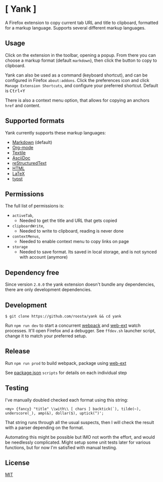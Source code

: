 # [ Yank ]

A Firefox extension to copy current tab URL and title to clipboard, formatted
for a markup language. Supports several different markup languages.

## Usage

Click on the extension in the toolbar, opening a popup. From there you can
choose a  markup format (default `markdown`), then click the button to copy to
clipboard.

Yank can also be used as a command (keyboard shortcut), and can be configured
in Firefox `about:addons`. Click the preferences icon and click `Manage
Extension Shortcuts`, and configure your preferred shortcut. Default is
<kbd>Ctrl+Y</kbd>

There is also a context menu option, that allows for copying an anchors `href`
and content.

## Supported formats

Yank currently supports these markup languages:

  - [Markdown](https://daringfireball.net/projects/markdown/) (default)
  - [Org-mode](http://orgmode.org/)
  - [Textile](https://github.com/textile)
  - [AsciiDoc](http://asciidoc.org/)
  - [reStructuredText](http://docutils.sourceforge.net/rst.html)
  - [HTML](https://www.w3.org/html/)
  - [LaTeX](https://www.latex-project.org/)
  - [typst](https://typst.app/)

## Permissions

The full list of permissions is:

- `activeTab`,
  -  Needed to get the title and URL that gets copied
- `clipboardWrite`,
  - Needed to write to clipboard, reading is never done
- `contextMenus`,
  - Needed to enable context menu to copy links on page
- `storage`
  - Needed to save format. Its saved in local storage, and is not synced with account (anymore)

## Dependency free

Since version `2.0.0` the yank extension doesn't bundle any dependencies, there
are only development dependencies.

## Development

``` example
$ git clone https://github.com/roosta/yank && cd yank
```

Run `npm run dev` to start a concurrent [webpack](https://webpack.js.org/) and [web-ext](https://github.com/mozilla/web-ext) watch processes.
It'll open Firefox and a debugger. See `ffdev.sh` launcher script, change it to
match your preferred setup.

## Release

Run `npm run prod` to build webpack, package using [web-ext](https://github.com/mozilla/web-ext)

See [package.json](package.json) `scripts` for details on each individual step

## Testing

I've manually doubled checked each format using this string:

```
<my> {fancy} "title" \\with\\ [ chars ] backtick(`), tilde(~), underscore(_), amp(&), dollar($), uptick(^)';
```
That string runs through all the usual suspects, then I will check the result
with a parser depending on the format.

Automating this might be possible but IMO not worth the effort, and would be
needlessly complicated. Might setup some unit tests later for various
functions, but for now I'm satisfied with manual testing.

## License

[MIT](LICENSE)
